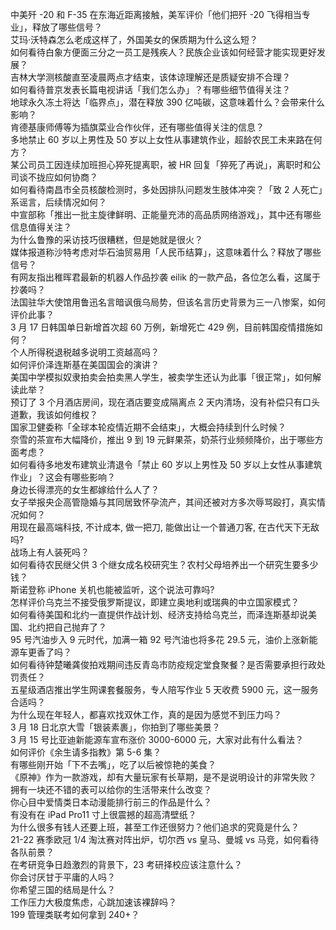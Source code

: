 中美歼 -20 和 F-35 在东海近距离接触，美军评价「他们把歼 -20 飞得相当专业」，释放了哪些信号？  
艾玛·沃特森怎么老成这样了，外国美女的保质期为什么这么短？  
如何看待白象方便面三分之一员工是残疾人？民族企业该如何经营才能实现更好发展？  
吉林大学测核酸直至凌晨两点才结束，该体谅理解还是质疑安排不合理？  
如何看待普京发表长篇电视讲话「我们怎么办」？有哪些细节值得关注？  
地球永久冻土将达「临界点」，潜在释放 390 亿吨碳，这意味着什么？会带来什么影响？  
肯德基康师傅等为插旗菜业合作伙伴，还有哪些值得关注的信息？  
多地禁止 60 岁以上男性及 50 岁以上女性从事建筑作业，超龄农民工未来路在何方？  
某公司员工因连续加班担心猝死提离职，被 HR 回复「猝死了再说」，离职时和公司谈不拢应如何协商？  
如何看待南昌市全员核酸检测时，多处因排队问题发生肢体冲突？「致 2 人死亡」系谣言，后续情况如何？  
中宣部称「推出一批主旋律鲜明、正能量充沛的高品质网络游戏」，其中还有哪些信息值得关注？  
为什么鲁豫的采访技巧很糟糕，但是她就是很火？  
媒体报道称沙特考虑对华石油贸易用「人民币结算」，这意味着什么？释放了哪些信号？  
有网友指出稚晖君最新的机器人作品抄袭 eilik 的一款产品，各位怎么看，这属于抄袭吗？  
法国驻华大使馆用鲁迅名言暗讽俄乌局势，但该名言历史背景为三一八惨案，如何评价此事？  
3 月 17 日韩国单日新增首次超 60 万例，新增死亡 429 例，目前韩国疫情措施如何？  
个人所得税退税越多说明工资越高吗？  
如何评价泽连斯基在美国国会的演讲？  
美国中学模拟奴隶拍卖会拍卖黑人学生，被卖学生还认为此事「很正常」，如何解读此举？  
预订了 3 个月酒店房间，现在酒店要变成隔离点 2 天内清场，没有补偿只有口头道歉，我该如何维权？  
国家卫健委称「全球本轮疫情近期不会结束」，大概会持续到什么时候？  
奈雪的茶宣布大幅降价，推出 9 到 19 元鲜果茶，奶茶行业频频降价，出于哪些方面考虑？  
如何看待多地发布建筑业清退令「禁止 60 岁以上男性及 50 岁以上女性从事建筑作业」？这会有哪些影响？  
身边长得漂亮的女生都嫁给什么人了？  
女子举报央企高管隐婚与其同居致怀孕流产，其间还被对方多次辱骂殴打，真实情况如何？  
用现在最高端科技, 不计成本, 做一把刀, 能做出让一个普通刀客, 在古代天下无敌吗?  
战场上有人装死吗？  
如何看待农民继父供 3 个继女成名校研究生？农村父母培养出一个研究生要多少钱？  
斯诺登称 iPhone 关机也能被监听，这个说法可靠吗?  
怎样评价乌克兰不接受俄罗斯提议，即建立奥地利或瑞典的中立国家模式？  
如何看待美国和北约一直提供作战计划、经济支持给乌克兰，而泽连斯基却说美国、北约把自己抛弃了？  
95 号汽油步入 9 元时代，加满一箱 92 号汽油也将多花 29.5 元，油价上涨新能源车更香了吗？  
如何看待钟楚曦龚俊拍戏期间违反青岛市防疫规定堂食聚餐？是否需要承担行政处罚责任？  
五星级酒店推出学生网课套餐服务，专人陪写作业 5 天收费 5900 元，这一服务合适吗？  
为什么现在年轻人，都喜欢找双休工作，真的是因为感觉不到压力吗？  
3 月 18 日北京大雪「银装素裹」，你拍到了哪些美景？  
3 月 15 号比亚迪新能源车宣布涨价 3000-6000 元，大家对此有什么看法？  
如何评价《余生请多指教》第 5-6 集？  
有哪些刚开始「下不去嘴」，吃了以后被惊艳的美食？  
《原神》作为一款游戏，却有大量玩家有长草期，是不是说明设计的非常失败？  
拥有一块还不错的表可以给你的生活带来什么改变？  
你心目中爱情类日本动漫能排行前三的作品是什么？  
有没有在 iPad Pro11 寸上很震撼的超高清壁纸？  
为什么很多有钱人还要上班，甚至工作还很努力？他们追求的究竟是什么？  
21-22 赛季欧冠 1/4 淘汰赛对阵出炉，切尔西 vs 皇马、曼城 vs 马竞，如何看待各队前景？  
在考研竞争日趋激烈的背景下，23 考研择校应该注意什么？  
你会讨厌甘于平庸的人吗？  
你希望三国的结局是什么？  
工作压力大极度焦虑，心跳加速该裸辞吗？  
199 管理类联考如何拿到 240+？  
